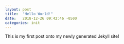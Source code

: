 ```yaml
---
layout: post
title:  "Hello World!"
date:   2018-12-26 09:42:46 -0500
categories: init
---
```


This is my first post onto my newly generated Jekyll site!